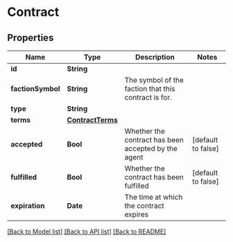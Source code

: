 # Contract

## Properties
Name | Type | Description | Notes
------------ | ------------- | ------------- | -------------
**id** | **String** |  | 
**factionSymbol** | **String** | The symbol of the faction that this contract is for. | 
**type** | **String** |  | 
**terms** | [**ContractTerms**](ContractTerms.md) |  | 
**accepted** | **Bool** | Whether the contract has been accepted by the agent | [default to false]
**fulfilled** | **Bool** | Whether the contract has been fulfilled | [default to false]
**expiration** | **Date** | The time at which the contract expires | 

[[Back to Model list]](../README.md#documentation-for-models) [[Back to API list]](../README.md#documentation-for-api-endpoints) [[Back to README]](../README.md)


